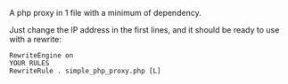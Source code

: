 A php proxy in 1 file with a minimum of dependency.

Just change the IP address in the first lines, and it should be ready to use with a rewrite:

```
RewriteEngine on
YOUR RULES
RewriteRule . simple_php_proxy.php [L]
```

